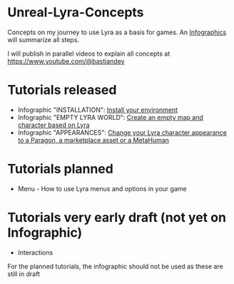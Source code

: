 # Unreal-Lyra-Concepts
Concepts on my journey to use Lyra as a basis for games.
An [Infographics](https://github.com/DeveloperBastian/Unreal-Lyra-Concepts/blob/main/infographics/Unreal%20Lyra.pdf) will summarize all steps.

I will publish in parallel videos to explain all concepts at https://www.youtube.com/@bastiandev

# Tutorials released
*	Infographic "INSTALLATION": [Install your environment](https://youtu.be/frpAzIuGLDU)
*	Infographic "EMPTY LYRA WORLD": [Create an empty map and character based on Lyra](https://youtu.be/hO8OWLWLD6o)
*	Infographic "APPEARANCES": [Change your Lyra character appearance to a Paragon, a marketplace asset or a MetaHuman](https://youtu.be/iBne_Sgu6N8)

# Tutorials planned
*	Menu - How to use Lyra menus and options in your game

# Tutorials very early draft (not yet on Infographic)
*	Interactions

For the planned tutorials, the infographic should not be used as these are still in draft




